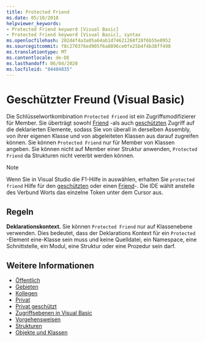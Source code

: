 ```yaml
---
title: Protected Friend
ms.date: 05/10/2018
helpviewer_keywords:
- Protected Friend keyword [Visual Basic]
- Protected Friend keyword [Visual Basic], syntax
ms.openlocfilehash: 202d4f4a3a05a64ab1d74621268f28f6b55e8952
ms.sourcegitcommit: f8c270376ed905f6a8896ce0fe25b4f4b38ff498
ms.translationtype: MT
ms.contentlocale: de-DE
ms.lasthandoff: 06/04/2020
ms.locfileid: "84404835"
---
```

# <a name="protected-friend-visual-basic"></a>Geschützter Freund (Visual Basic)

Die Schlüsselwortkombination `Protected Friend` ist ein Zugriffsmodifizierer für Member. Sie überträgt sowohl [Friend](friend.md) -als auch [geschützten](protected.md) Zugriff auf die deklarierten Elemente, sodass Sie von überall in derselben Assembly, von ihrer eigenen Klasse und von abgeleiteten Klassen aus darauf zugreifen können. Sie können `Protected Friend` nur für Member von Klassen angeben. Sie können nicht auf Member einer Struktur anwenden, `Protected Friend` da Strukturen nicht vererbt werden können.

> [!NOTE]
> Wenn Sie in Visual Studio die F1-Hilfe in auswählen, erhalten Sie `protected friend` Hilfe für den [geschützten](protected.md) oder einen [Friend](friend.md)-. Die IDE wählt anstelle des Verbund Worts das einzelne Token unter dem Cursor aus.

## <a name="rules"></a>Regeln

**Deklarationskontext.** Sie können `Protected Friend` nur auf Klassenebene verwenden. Dies bedeutet, dass der Deklarations Kontext für ein `Protected` -Element eine-Klasse sein muss und keine Quelldatei, ein Namespace, eine Schnittstelle, ein Modul, eine Struktur oder eine Prozedur sein darf.

## <a name="see-also"></a>Weitere Informationen

- [Öffentlich](public.md)
- [Gebieten](protected.md)
- [Kollegen](friend.md)
- [Privat](private.md)
- [Privat geschützt](./private-protected.md)
- [Zugriffsebenen in Visual Basic](../../programming-guide/language-features/declared-elements/access-levels.md)
- [Vorgehensweisen](../../programming-guide/language-features/procedures/index.md)
- [Strukturen](../../programming-guide/language-features/data-types/structures.md)
- [Objekte und Klassen](../../programming-guide/language-features/objects-and-classes/index.md)
